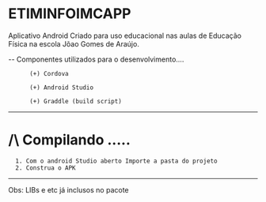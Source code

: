 # ETIMINFOIMCAPP
Aplicativo Android Criado para uso educacional nas aulas de Educação Física na escola Jõao Gomes de Araújo.

-- Componentes utilizados para o desenvolvimento....

          (+) Cordova
          
          (+) Android Studio
          
          (+) Graddle (build script)
          
          
----------------------------------------------------

<h1> /\ Compilando .....</h1>

      1. Com o android Studio aberto Importe a pasta do projeto
      2. Construa o APK

---------------------------------------------------
Obs: LIBs e etc já inclusos no pacote

